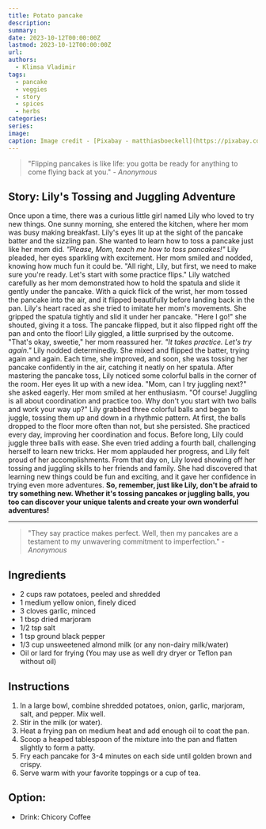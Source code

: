```yaml
---
title: Potato pancake
description: 
summary: 
date: 2023-10-12T00:00:00Z
lastmod: 2023-10-12T00:00:00Z
url: 
authors:
  - Klimsa Vladimir
tags:
  - pancake
  - veggies
  - story
  - spices
  - herbs
categories: 
series: 
image: 
caption: Image credit - [Pixabay - matthiasboeckell](https://pixabay.com/photos/pancake-food-meal-dish-snack-6416439/)
---
```


> "Flipping pancakes is like life: you gotta be ready for anything to come flying back at you." - *Anonymous*
## Story: Lily's Tossing and Juggling Adventure
Once upon a time, there was a curious little girl named Lily who loved to try new things. One sunny morning, she entered the kitchen, where her mom was busy making breakfast. Lily's eyes lit up at the sight of the pancake batter and the sizzling pan. She wanted to learn how to toss a pancake just like her mom did.
*"Please, Mom, teach me how to toss pancakes!"* Lily pleaded, her eyes sparkling with excitement.
Her mom smiled and nodded, knowing how much fun it could be. "All right, Lily, but first, we need to make sure you're ready. Let's start with some practice flips."
Lily watched carefully as her mom demonstrated how to hold the spatula and slide it gently under the pancake. With a quick flick of the wrist, her mom tossed the pancake into the air, and it flipped beautifully before landing back in the pan.
Lily's heart raced as she tried to imitate her mom's movements. She gripped the spatula tightly and slid it under her pancake. "Here I go!" she shouted, giving it a toss. The pancake flipped, but it also flipped right off the pan and onto the floor! Lily giggled, a little surprised by the outcome.
"That's okay, sweetie," her mom reassured her. *"It takes practice. Let's try again."*
Lily nodded determinedly. She mixed and flipped the batter, trying again and again. Each time, she improved, and soon, she was tossing her pancake confidently in the air, catching it neatly on her spatula.
After mastering the pancake toss, Lily noticed some colorful balls in the corner of the room. Her eyes lit up with a new idea. "Mom, can I try juggling next?" she asked eagerly.
Her mom smiled at her enthusiasm. "Of course! Juggling is all about coordination and practice too. Why don't you start with two balls and work your way up?"
Lily grabbed three colorful balls and began to juggle, tossing them up and down in a rhythmic pattern. At first, the balls dropped to the floor more often than not, but she persisted. She practiced every day, improving her coordination and focus.
Before long, Lily could juggle three balls with ease. She even tried adding a fourth ball, challenging herself to learn new tricks. Her mom applauded her progress, and Lily felt proud of her accomplishments.
From that day on, Lily loved showing off her tossing and juggling skills to her friends and family. She had discovered that learning new things could be fun and exciting, and it gave her confidence in trying even more adventures.
**So, remember, just like Lily, don't be afraid to try something new. Whether it's tossing pancakes or juggling balls, you too can discover your unique talents and create your own wonderful adventures!**

---

> "They say practice makes perfect. Well, then my pancakes are a testament to my unwavering commitment to imperfection." - *Anonymous*
## Ingredients
- 2 cups raw potatoes, peeled and shredded
- 1 medium yellow onion, finely diced
- 3 cloves garlic, minced
- 1 tbsp dried marjoram
- 1/2 tsp salt
- 1 tsp ground black pepper
- 1/3 cup unsweetened almond milk (or any non-dairy milk/water)
- Oil or lard for frying (You may use as well dry dryer or Teflon pan without oil)
## Instructions
1. In a large bowl, combine shredded potatoes, onion, garlic, marjoram, salt, and pepper. Mix well.
2. Stir in the milk (or water).
3. Heat a frying pan on medium heat and add enough oil to coat the pan.
4. Scoop a heaped tablespoon of the mixture into the pan and flatten slightly to form a patty.
5. Fry each pancake for 3-4 minutes on each side until golden brown and crispy.
6. Serve warm with your favorite toppings or a cup of tea.
## Option:
- Drink: Chicory Coffee